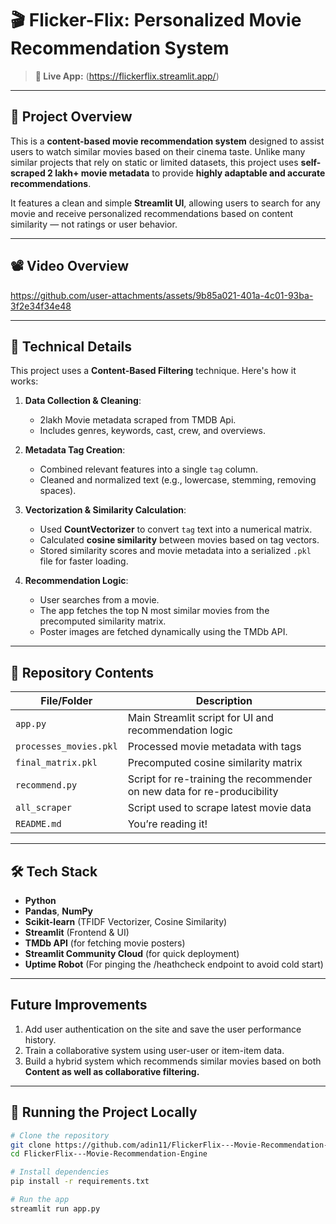 # 🎬 Flicker-Flix: Personalized Movie Recommendation System
> **🔗 Live App:** (https://flickerflix.streamlit.app/)

---
## 📌 Project Overview

This is a **content-based movie recommendation system** designed to assist users to watch similar movies based on their cinema taste. Unlike many similar projects that rely on static or limited datasets, this project uses **self-scraped 2 lakh+ movie metadata** to provide **highly adaptable and accurate recommendations**.

It features a clean and simple **Streamlit UI**, allowing users to search for any movie and receive personalized recommendations based on content similarity — not ratings or user behavior.

---
## 📽️ Video Overview

https://github.com/user-attachments/assets/9b85a021-401a-4c01-93ba-3f2e34f34e48

---

## 🧠 Technical Details

This project uses a **Content-Based Filtering** technique. Here's how it works:

1. **Data Collection & Cleaning**:  
   - 2lakh Movie metadata scraped from TMDB Api.
   - Includes genres, keywords, cast, crew, and overviews.

2. **Metadata Tag Creation**:  
   - Combined relevant features into a single `tag` column.
   - Cleaned and normalized text (e.g., lowercase, stemming, removing spaces).

3. **Vectorization & Similarity Calculation**:  
   - Used **CountVectorizer** to convert `tag` text into a numerical matrix.
   - Calculated **cosine similarity** between movies based on tag vectors.
   - Stored similarity scores and movie metadata into a serialized `.pkl` file for faster loading.

4. **Recommendation Logic**:  
   - User searches from a movie.
   - The app fetches the top N most similar movies from the precomputed similarity matrix.
   - Poster images are fetched dynamically using the TMDb API.

---

## 📁 Repository Contents

| File/Folder | Description |
|-------------|-------------|
| `app.py` | Main Streamlit script for UI and recommendation logic |
| `processes_movies.pkl` | Processed movie metadata with tags |
| `final_matrix.pkl` | Precomputed cosine similarity matrix |
| `recommend.py` | Script for re-training the recommender on new data for re-producibility |
| `all_scraper` | Script used to scrape latest movie data |
| `README.md` | You’re reading it! |

---

## 🛠️ Tech Stack

- **Python**
- **Pandas**, **NumPy**
- **Scikit-learn** (TFIDF Vectorizer, Cosine Similarity)
- **Streamlit** (Frontend & UI)
- **TMDb API** (for fetching movie posters)
- **Streamlit Community Cloud** (for quick deployment)
- **Uptime Robot** (For pinging the /heathcheck endpoint to avoid cold start)

---

## Future Improvements
1. Add user authentication on the site and save the user performance history.
2. Train a collaborative system using user-user or item-item data.
3. Build a hybrid system which recommends similar movies based on both **Content as well as collaborative filtering.**

---

## 🚀 Running the Project Locally

```bash
# Clone the repository
git clone https://github.com/adin11/FlickerFlix---Movie-Recommendation-Engine.git
cd FlickerFlix---Movie-Recommendation-Engine

# Install dependencies
pip install -r requirements.txt

# Run the app
streamlit run app.py










